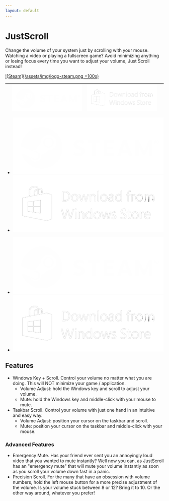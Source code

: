 ```yaml
---
layout: default
---
```


# JustScroll

Change the volume of your system just by scrolling with your mouse. Watching a video or playing a fullscreen game? Avoid minimizing anything or losing focus every time you want to adjust your volume, Just Scroll instead!

 [![Steam](/assets/img/logo-steam.png =100x)](https://store.steampowered.com/app/2675800/JustScroll/)
  
| | [![Steam](/assets/img/logo-steam.png)](https://store.steampowered.com/app/2675800/JustScroll/) | [![Microsoft Store](/assets/img/logo-winstore.png)](https://store.steampowered.com/app/2675800/JustScroll/) | |
|:-|:-------------|:------------------|:-|

- [![Steam](/assets/img/logo-steam.png)](https://store.steampowered.com/app/2675800/JustScroll/)
- [![Microsoft Store](/assets/img/logo-winstore.png)](https://store.steampowered.com/app/2675800/JustScroll/)

*   [![Steam](/assets/img/logo-steam.png)](https://store.steampowered.com/app/2675800/JustScroll/)
*   [![Microsoft Store](/assets/img/logo-winstore.png)](https://store.steampowered.com/app/2675800/JustScroll/)

## Features
- Windows Key + Scroll. Control your volume no matter what you are doing. This will NOT minimize your game / application.
	- Volume Adjust: hold the Windows key and scroll to adjust your volume.
	- Mute: hold the Windows key and middle-click with your mouse to mute.
- Taskbar Scroll. Control your volume with just one hand in an intuitive and easy way.
	- Volume Adjust: position your cursor on the taskbar and scroll.
	- Mute: position your cursor on the taskbar and middle-click with your mouse.
	
### Advanced Features
- Emergency Mute. Has your friend ever sent you an annoyingly loud video that you wanted to mute instantly? Well now you can, as JustScroll has an "emergency mute" that will mute your volume instantly as soon as you scroll your volume down fast in a panic.
- Precision Scroll. For the many that have an obsession with volume numbers, hold the left mouse button for a more precise adjustment of the volume. Is your volume stuck between 8 or 12? Bring it to 10. Or the other way around, whatever you prefer!
